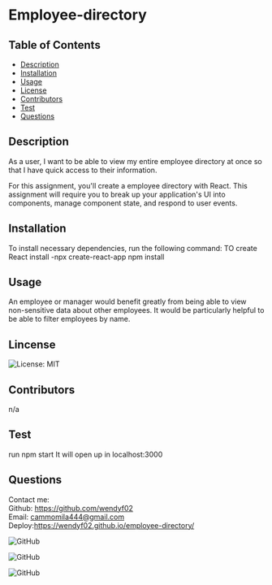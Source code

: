 
# Employee-directory
  ## Table of Contents
  * [Description](#description)
  * [Installation](#installation)
  * [Usage](#usage)
  * [License](#license)
  * [Contributors](#contributors)
  * [Test](#test)
  * [Questions](#questions)
  
  ## Description

  As a user, I want to be able to view my entire employee directory at once so that I have quick access to their information.

  For this assignment, you'll create a employee directory with React. This assignment will require you to break up your application's UI into components, manage component state, and respond to user events.

  ## Installation
  To install necessary dependencies, run the following command:
  TO create React install -npx create-react-app 
  npm install

  ## Usage
     
  An employee or manager would benefit greatly from being able to view non-sensitive data about other employees. It would be particularly helpful to be able to filter employees by name.

  ## Lincense
  ![License: MIT](https://img.shields.io/badge/License-MIT-yellow.svg)

  ## Contributors
  n/a

  ## Test
  run npm start 
  It will open up in localhost:3000   
  
  ## Questions

  Contact me:   
  Github: https://github.com/wendyf02           
  Email: cammomila444@gmail.com          
  Deploy:https://wendyf02.github.io/employee-directory/       

  ![GitHub](public/images/workout1.png)  

  ![GitHub](public/images/workout2.png)   

  ![GitHub](public/images/workout3.png)  